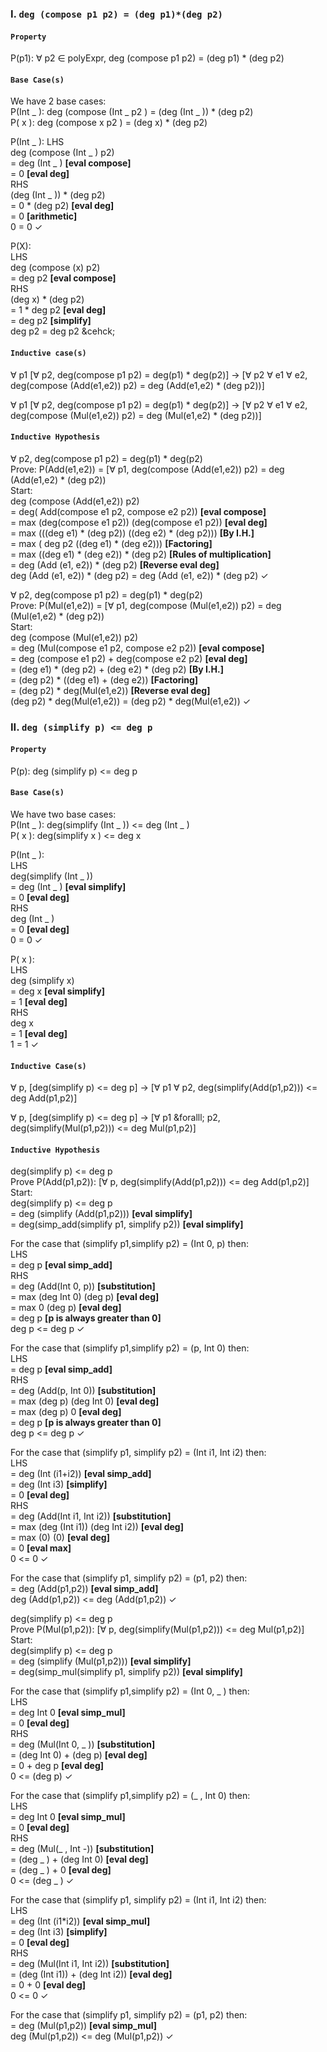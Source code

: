 ### I. ``deg (compose p1 p2) = (deg p1)*(deg p2)``

#### `Property`
P(p1): &forall; p2 &in; polyExpr, deg (compose p1 p2) = (deg p1) * (deg p2)

#### `Base Case(s)`
We have 2 base cases:<br>
P(Int _ ): deg (compose (Int _ p2 ) = (deg (Int _ )) * (deg p2)<br>
P( x ): deg (compose x p2 ) = (deg x) * (deg p2)<br>

P(Int _ ):
LHS<br>
deg (compose (Int _ ) p2)<br>
= deg (Int _ ) **[eval compose]**<br>
= 0 **[eval deg]**<br>
RHS<br>
(deg (Int _ )) * (deg p2)<br>
= 0 * (deg p2) **[eval deg]**<br>
= 0 **[arithmetic]**<br>
0 = 0 &check;<br>

P(X):<br>
LHS<br>
deg (compose (x) p2)<br>
= deg p2 **[eval compose]**<br>
RHS<br>
(deg x) * (deg p2)<br>
= 1 * deg p2 **[eval deg]**<br>
= deg p2 **[simplify]**<br>
deg p2 = deg p2 &cehck;<br>

#### `Inductive case(s)`
&forall; p1 [&forall; p2, deg(compose p1 p2) = deg(p1) * deg(p2)] -> [&forall; p2 &forall; e1 &forall; e2, deg(compose (Add(e1,e2)) p2) = deg (Add(e1,e2) * (deg p2))]<br>

&forall; p1 [&forall; p2, deg(compose p1 p2) = deg(p1) * deg(p2)] -> [&forall; p2 &forall; e1 &forall; e2, deg(compose (Mul(e1,e2)) p2) = deg (Mul(e1,e2) * (deg p2))]<br>

#### `Inductive Hypothesis`
&forall; p2, deg(compose p1 p2) = deg(p1) * deg(p2) <br>
Prove: P(Add(e1,e2)) = [&forall; p1, deg(compose (Add(e1,e2)) p2) = deg (Add(e1,e2) * (deg p2))<br>
Start:<br>
deg (compose (Add(e1,e2)) p2)<br>
= deg( Add(compose e1 p2, compose e2 p2)) **[eval compose]**<br>
= max (deg(compose e1 p2)) (deg(compose e1 p2)) **[eval deg]**<br>
= max (((deg e1) * (deg p2)) ((deg e2) * (deg p2))) **[By I.H.]**<br>
= max ( deg p2 ((deg e1) * (deg e2))) **[Factoring]**<br>
= max ((deg e1) * (deg e2)) * (deg p2) **[Rules of multiplication]**<br>
= deg (Add (e1, e2)) * (deg p2) **[Reverse eval deg]**<br>
deg (Add (e1, e2)) * (deg p2) = deg (Add (e1, e2)) * (deg p2) &check;<br>

&forall; p2, deg(compose p1 p2) = deg(p1) * deg(p2) <br>
Prove: P(Mul(e1,e2)) = [&forall; p1, deg(compose (Mul(e1,e2)) p2) = deg (Mul(e1,e2) * (deg p2))<br>
Start:<br>
deg (compose (Mul(e1,e2)) p2)<br>
= deg (Mul(compose e1 p2, compose e2 p2)) **[eval compose]**<br>
= deg (compose e1 p2) + deg(compose e2 p2) **[eval deg]**<br>
= (deg e1) * (deg p2) + (deg e2) * (deg p2) **[By I.H.]**<br>
= (deg p2) * ((deg e1) + (deg e2)) **[Factoring]**<br>
= (deg p2) * deg(Mul(e1,e2)) **[Reverse eval deg]**<br>
(deg p2) * deg(Mul(e1,e2)) = (deg p2) * deg(Mul(e1,e2)) &check;<br>

### II. ``deg (simplify p) <= deg p``

#### `Property`
P(p): deg (simplify p) <= deg p

#### `Base Case(s)`
We have two base cases:<br>
P(Int _ ): deg(simplify (Int _ )) <= deg (Int _ )<br>
P( x ): deg(simplify x ) <= deg x<br>

P(Int _ ):<br>
LHS<br>
deg(simplify (Int _ ))<br>
= deg (Int _ ) **[eval simplify]**<br>
= 0 **[eval deg]**<br>
RHS<br>
deg (Int _ )<br>
= 0 **[eval deg]**<br>
0 = 0 &check;<br>

P( x ):<br>
LHS<br>
deg (simplify x)<br>
= deg x **[eval simplify]**<br>
= 1 **[eval deg]**<br>
RHS<br>
deg x<br>
= 1 **[eval deg]**<br>
1 = 1 &check;<br>

#### `Inductive Case(s)`
&forall; p, [deg(simplify p) <= deg p] -> [&forall; p1 &forall; p2, deg(simplify(Add(p1,p2))) <= deg Add(p1,p2)]<br>

&forall; p, [deg(simplify p) <= deg p] -> [&forall; p1 &foralll; p2, deg(simplify(Mul(p1,p2))) <= deg Mul(p1,p2)]<br>

#### `Inductive Hypothesis`
deg(simplify p) <= deg p <br>
Prove P(Add(p1,p2)): [&forall; p, deg(simplify(Add(p1,p2))) <= deg Add(p1,p2)]<br>
Start:<br>
deg(simplify p) <= deg p<br>
= deg (simplify (Add(p1,p2))) **[eval simplify]**<br>
= deg(simp_add(simplify p1, simplify p2)) **[eval simplify]**<br>

For the case that (simplify p1,simplify p2) = (Int 0, p) then:<br>
LHS<br>
= deg p **[eval simp_add]**<br>
RHS<br>
= deg (Add(Int 0, p)) **[substitution]**<br>
= max (deg Int 0) (deg p) **[eval deg]**<br>
= max 0 (deg p) **[eval deg]**<br>
= deg p **[p is always greater than 0]**<br>
deg p <= deg p &check;<br>

For the case that (simplify p1,simplify p2) = (p, Int 0) then:<br>
LHS<br>
= deg p **[eval simp_add]**<br>
RHS<br>
= deg (Add(p, Int 0)) **[substitution]**<br>
= max (deg p) (deg Int 0) **[eval deg]**<br>
= max (deg p) 0 **[eval deg]**<br>
= deg p **[p is always greater than 0]**<br>
deg p <= deg p &check;<br>

For the case that (simplify p1, simplify p2) = (Int i1, Int i2) then:<br>
LHS<br>
= deg (Int (i1+i2)) **[eval simp_add]**<br>
= deg (Int i3) **[simplify]**<br>
= 0 **[eval deg]**<br>
RHS<br>
= deg (Add(Int i1, Int i2)) **[substitution]**<br>
= max (deg (Int i1)) (deg Int i2)) **[eval deg]**<br>
= max (0) (0) **[eval deg]**<br>
= 0 **[eval max]**<br>
0 <= 0 &check;<br>

For the case that (simplify p1, simplify p2) = (p1, p2) then:<br>
= deg (Add(p1,p2)) **[eval simp_add]**<br>
deg (Add(p1,p2)) <= deg (Add(p1,p2)) &check;<br>

deg(simplify p) <= deg p <br>
Prove P(Mul(p1,p2)): [&forall; p, deg(simplify(Mul(p1,p2))) <= deg Mul(p1,p2)]<br>
Start:<br>
deg(simplify p) <= deg p<br>
= deg (simplify (Mul(p1,p2))) **[eval simplify]**<br>
= deg(simp_mul(simplify p1, simplify p2)) **[eval simplify]**<br>

For the case that (simplify p1,simplify p2) = (Int 0, _ ) then:<br>
LHS<br>
= deg Int 0 **[eval simp_mul]**<br>
= 0 **[eval deg]**<br>
RHS<br>
= deg (Mul(Int 0, _ )) **[substitution]**<br>
= (deg Int 0) + (deg p) **[eval deg]**<br>
= 0 + deg p **[eval deg]**<br>
0 <= (deg p) &check;<br>

For the case that (simplify p1,simplify p2) = (_ , Int 0) then:<br>
LHS<br>
= deg Int 0 **[eval simp_mul]**<br>
= 0 **[eval deg]**<br>
RHS<br>
= deg (Mul(_ , Int -)) **[substitution]**<br>
= (deg _ ) + (deg Int 0) **[eval deg]**<br>
= (deg _ ) + 0 **[eval deg]**<br>
0 <= (deg _ ) &check;<br>

For the case that (simplify p1, simplify p2) = (Int i1, Int i2) then:<br>
LHS<br>
= deg (Int (i1*i2)) **[eval simp_mul]**<br>
= deg (Int i3) **[simplify]**<br>
= 0 **[eval deg]**<br>
RHS<br>
= deg (Mul(Int i1, Int i2)) **[substitution]**<br>
= (deg (Int i1)) + (deg Int i2)) **[eval deg]**<br>
= 0 + 0 **[eval deg]**<br>
0 <= 0 &check;<br>

For the case that (simplify p1, simplify p2) = (p1, p2) then:<br>
= deg (Mul(p1,p2)) **[eval simp_mul]**<br>
deg (Mul(p1,p2)) <= deg (Mul(p1,p2)) &check;<br>
